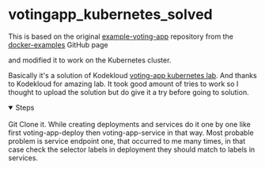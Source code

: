 # votingapp_kubernetes_solved

This is based on the original [example-voting-app](https://github.com/dockersamples/example-voting-app) repository from the [docker-examples](https://github.com/dockersamples) GitHub page

and modified it to work on the Kubernetes cluster.

Basically it's a solution of Kodekloud [voting-app kubernetes lab](https://kodekloud.com/courses/labs-kubernetes-crash-course/?context=youtube-ads-kubcrashcourse&utm_source=youtube&utm_medium=labs&utm_campaign=kubernetes_crash_course). And  thanks to Kodekloud for amazing lab.
It took good amount of tries to work so I thought to upload the solution but do give it a try before going to solution.
<details open>
<summary>Steps</summary>
<br>
Git Clone it. While creating deployments and services do it one by one like first voting-app-deploy then voting-app-service in that way.
Most probable problem is service endpoint one, that occurred to me many times, in that case check the selector labels in deployment they should match to labels in services.
</details>
